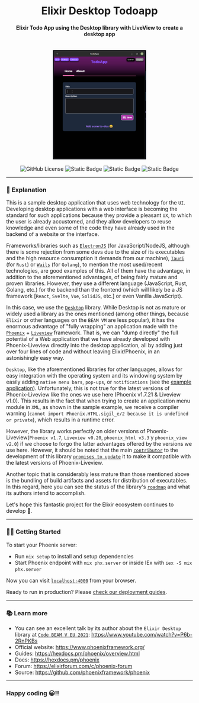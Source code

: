 <div align="center">

# Elixir Desktop Todoapp

#### Elixir Todo App using the Desktop library with LiveView to create a desktop app

<br />

<img src="docs/screenshot_elexir-desktop-todoapp.gif" width="50%">

<br />

![GitHub License](https://img.shields.io/github/license/emarifer/elixir-desktop-todoapp) ![Static Badge](https://img.shields.io/badge/Elixir-%3E=1.18-6e4a7e) ![Static Badge](https://img.shields.io/badge/Erlang/OTP-%3E=27-B83998) ![Static Badge](https://img.shields.io/badge/PhoenixFramework-%3E=1.7.21-fd4f00)

</div>

---

### 📖 Explanation

This is a sample desktop application that uses web technology for the `UI`. Developing desktop applications with a web interface is becoming the standard for such applications because they provide a pleasant `UX`, to which the user is already accustomed, and they allow developers to reuse knowledge and even some of the code they have already used in the backend of a website or the interface.

Frameworks/libraries such as [`ElectronJS`](https://www.electronjs.org/) (for JavaScript/NodeJS, although there is some rejection from some devs due to the size of its executables and the high resource consumption it demands from our machine), [`Tauri`](https://v2.tauri.app/) (for `Rust`) or [`Wails`](https://wails.io/) (for `Golang`), to mention the most used/recent technologies, are good examples of this. All of them have the advantage, in addition to the aforementioned advantages, of being fairly mature and proven libraries. However, they use a different language (JavaScript, Rust, Golang, etc.) for the backend than the frontend (which will likely be a JS framework [`React`, `Svelte`, `Vue`, `SolidJS`, etc.] or even Vanilla JavaScript).

In this case, we use the [`Desktop`](https://hexdocs.pm/desktop/readme.html) library. While Desktop is not as mature or widely used a library as the ones mentioned (among other things, because `Elixir` or other languages ​​on the `BEAM VM` are less popular), it has the enormous advantage of "fully wrapping" an application made with the [`Phoenix`](https://hexdocs.pm/phoenix/Phoenix.html) + [`Liveview`](https://hexdocs.pm/phoenix_live_view/Phoenix.Component.html) framework. That is, we can "dump directly" the full potential of a Web application that we have already developed with Phoenix-Liveview directly into the desktop application, all by adding just over four lines of code and without leaving Elixir/Phoenix, in an astonishingly easy way.

`Desktop`, like the aforementioned libraries for other languages, allows for easy integration with the operating system and its windowing system by easily adding `native menu bars`, `pop-ups`, or `notifications` (see the [example application](https://github.com/elixir-desktop/desktop-example-app)). Unfortunately, this is not true for the latest versions of Phoenix-Liveview like the ones we use here (Phoenix v1.7.21 & Liveview v1.0). This results in the fact that when trying to create an application menu module in `XML`, as shown in the sample example, we receive a compiler warning (`cannot import Phoenix.HTML.sigil_e/2 because it is undefined or private`), which results in a runtime error.

However, the library works perfectly on older versions of Phoenix-Liveview(`Phoenix v1.7`, `Liveview v0.20`, `phoenix_html v3.3` y `phoenix_view v2.0`) if we choose to forgo the latter advantages offered by the versions we use here. However, it should be noted that the main [`contributor`](https://github.com/dominicletz) to the development of this library [`promises to update`](https://github.com/elixir-desktop/deployment/issues/7#issuecomment-2619596018) it to make it compatible with the latest versions of Phoenix-Liveview.

Another topic that is considerably less mature than those mentioned above is the bundling of build artifacts and assets for distribution of executables. In this regard, here you can see the status of the library's [`roadmap`](https://hexdocs.pm/desktop/readme.html#status-roadmap) and what its authors intend to accomplish.

Let's hope this fantastic project for the Elixir ecosystem continues to develop 🙏.

---

### 👨‍🚀 Getting Started

To start your Phoenix server:

  * Run `mix setup` to install and setup dependencies
  * Start Phoenix endpoint with `mix phx.server` or inside IEx with `iex -S mix phx.server`

Now you can visit [`localhost:4000`](http://localhost:4000) from your browser.

Ready to run in production? Please [check our deployment guides](https://hexdocs.pm/phoenix/deployment.html).

---

### 📚 Learn more

  * You can see an excellent talk by its author about the `Elixir Desktop` library at [`Code BEAM V EU 2021`](https://codesync.global/conferences/code-beam-sto-2021/): https://www.youtube.com/watch?v=P6b-2RnPKBs
  * Official website: https://www.phoenixframework.org/
  * Guides: https://hexdocs.pm/phoenix/overview.html
  * Docs: https://hexdocs.pm/phoenix
  * Forum: https://elixirforum.com/c/phoenix-forum
  * Source: https://github.com/phoenixframework/phoenix

---

### Happy coding 😀!!
